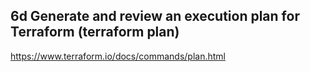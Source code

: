 ## 6d Generate and review an execution plan for Terraform (terraform plan)

https://www.terraform.io/docs/commands/plan.html